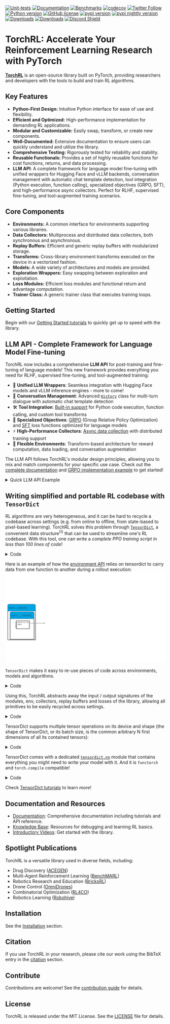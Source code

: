[![Unit-tests](https://github.com/pytorch/rl/actions/workflows/test-linux.yml/badge.svg)](https://github.com/pytorch/rl/actions/workflows/test-linux.yml)
[![Documentation](https://img.shields.io/badge/Documentation-blue.svg)](https://pytorch.org/rl/)
[![Benchmarks](https://img.shields.io/badge/Benchmarks-blue.svg)](https://pytorch.github.io/rl/dev/bench/)
[![codecov](https://codecov.io/gh/pytorch/rl/branch/main/graph/badge.svg?token=HcpK1ILV6r)](https://codecov.io/gh/pytorch/rl)
[![Twitter Follow](https://img.shields.io/twitter/follow/torchrl1?style=social)](https://twitter.com/torchrl1)
[![Python version](https://img.shields.io/pypi/pyversions/torchrl.svg)](https://www.python.org/downloads/)
[![GitHub license](https://img.shields.io/badge/license-MIT-blue.svg)](https://github.com/pytorch/rl/blob/main/LICENSE)
<a href="https://pypi.org/project/torchrl"><img src="https://img.shields.io/pypi/v/torchrl" alt="pypi version"></a>
<a href="https://pypi.org/project/torchrl-nightly"><img src="https://img.shields.io/pypi/v/torchrl-nightly?label=nightly" alt="pypi nightly version"></a>
[![Downloads](https://static.pepy.tech/personalized-badge/torchrl?period=total&units=international_system&left_color=blue&right_color=orange&left_text=Downloads)](https://pepy.tech/project/torchrl)
[![Downloads](https://static.pepy.tech/personalized-badge/torchrl-nightly?period=total&units=international_system&left_color=blue&right_color=orange&left_text=Downloads%20(nightly))](https://pepy.tech/project/torchrl-nightly)
[![Discord Shield](https://dcbadge.vercel.app/api/server/cZs26Qq3Dd)](https://discord.gg/cZs26Qq3Dd)

# TorchRL: Accelerate Your Reinforcement Learning Research with PyTorch

[**TorchRL**](https://github.com/pytorch/rl) is an open-source library built on PyTorch, providing researchers and developers with the tools to build and train RL algorithms.

## Key Features

*   **Python-First Design:** Intuitive Python interface for ease of use and flexibility.
*   **Efficient and Optimized:** High-performance implementation for demanding RL applications.
*   **Modular and Customizable:**  Easily swap, transform, or create new components.
*   **Well-Documented:** Extensive documentation to ensure users can quickly understand and utilize the library.
*   **Comprehensive Testing:** Rigorously tested for reliability and stability.
*   **Reusable Functionals:** Provides a set of highly reusable functions for cost functions, returns, and data processing.
*   **LLM API**: A complete framework for language model fine-tuning with unified wrappers for Hugging Face and vLLM backends, conversation management with automatic chat template detection, tool integration (Python execution, function calling), specialized objectives (GRPO, SFT), and high-performance async collectors. Perfect for RLHF, supervised fine-tuning, and tool-augmented training scenarios.

## Core Components

*   **Environments:** A common interface for environments supporting various libraries.
*   **Data Collectors:** Multiprocess and distributed data collectors, both synchronous and asynchronous.
*   **Replay Buffers:** Efficient and generic replay buffers with modularized storage.
*   **Transforms:** Cross-library environment transforms executed on the device in a vectorized fashion.
*   **Models:** A wide variety of architectures and models are provided.
*   **Exploration Wrappers:** Easy swapping between exploration and exploitation.
*   **Loss Modules:** Efficient loss modules and functional return and advantage computation.
*   **Trainer Class:** A generic trainer class that executes training loops.

## Getting Started

Begin with our [Getting Started tutorials](https://pytorch.org/rl/stable/index.html#getting-started) to quickly get up to speed with the library.

## LLM API - Complete Framework for Language Model Fine-tuning

TorchRL now includes a comprehensive **LLM API** for post-training and fine-tuning of language models! This new framework provides everything you need for RLHF, supervised fine-tuning, and tool-augmented training:

- 🤖 **Unified LLM Wrappers**: Seamless integration with Hugging Face models and vLLM inference engines - more to come!
- 💬 **Conversation Management**: Advanced [`History`](torchrl/data/llm/history.py) class for multi-turn dialogue with automatic chat template detection
- 🛠️ **Tool Integration**: [Built-in support](torchrl/envs/llm/transforms/) for Python code execution, function calling, and custom tool transforms
- 🎯 **Specialized Objectives**: [GRPO](torchrl/objectives/llm/grpo.py) (Group Relative Policy Optimization) and [SFT](torchrl/objectives/llm/sft.py) loss functions optimized for language models
- ⚡ **High-Performance Collectors**: [Async data collection](torchrl/collectors/llm/) with distributed training support
- 🔄 **Flexible Environments**: Transform-based architecture for reward computation, data loading, and conversation augmentation

The LLM API follows TorchRL's modular design principles, allowing you to mix and match components for your specific use case. Check out the [complete documentation](https://pytorch.org/rl/main/reference/llms.html) and [GRPO implementation example](https://github.com/pytorch/rl/tree/main/sota-implementations/grpo) to get started!

<details>
  <summary>Quick LLM API Example</summary>

```python
from torchrl.envs.llm import ChatEnv
from torchrl.modules.llm import TransformersWrapper
from torchrl.objectives.llm import GRPOLoss
from torchrl.collectors.llm import LLMCollector

# Create environment with Python tool execution
env = ChatEnv(
    tokenizer=tokenizer,
    system_prompt="You are an assistant that can execute Python code.",
    batch_size=[1]
).append_transform(PythonInterpreter())

# Wrap your language model
llm = TransformersWrapper(
    model=model,
    tokenizer=tokenizer,
    input_mode="history"
)

# Set up GRPO training
loss_fn = GRPOLoss(llm, critic, gamma=0.99)
collector = LLMCollector(env, llm, frames_per_batch=100)

# Training loop
for data in collector:
    loss = loss_fn(data)
    loss.backward()
    optimizer.step()
```

</details>

## Writing simplified and portable RL codebase with `TensorDict`

RL algorithms are very heterogeneous, and it can be hard to recycle a codebase
across settings (e.g. from online to offline, from state-based to pixel-based 
learning).
TorchRL solves this problem through [`TensorDict`](https://github.com/pytorch/tensordict/),
a convenient data structure<sup>(1)</sup> that can be used to streamline one's
RL codebase.
With this tool, one can write a *complete PPO training script in less than 100
lines of code*!

  <details>
    <summary>Code</summary>

  ```python
  import torch
  from tensordict.nn import TensorDictModule
  from tensordict.nn.distributions import NormalParamExtractor
  from torch import nn
  
  from torchrl.collectors import SyncDataCollector
  from torchrl.data.replay_buffers import TensorDictReplayBuffer, \
    LazyTensorStorage, SamplerWithoutReplacement
  from torchrl.envs.libs.gym import GymEnv
  from torchrl.modules import ProbabilisticActor, ValueOperator, TanhNormal
  from torchrl.objectives import ClipPPOLoss
  from torchrl.objectives.value import GAE
  
  env = GymEnv("Pendulum-v1") 
  model = TensorDictModule(
    nn.Sequential(
        nn.Linear(3, 128), nn.Tanh(),
        nn.Linear(128, 128), nn.Tanh(),
        nn.Linear(128, 128), nn.Tanh(),
        nn.Linear(128, 2),
        NormalParamExtractor()
    ),
    in_keys=["observation"],
    out_keys=["loc", "scale"]
  )
  critic = ValueOperator(
    nn.Sequential(
        nn.Linear(3, 128), nn.Tanh(),
        nn.Linear(128, 128), nn.Tanh(),
        nn.Linear(128, 128), nn.Tanh(),
        nn.Linear(128, 1),
    ),
    in_keys=["observation"],
  )
  actor = ProbabilisticActor(
    model,
    in_keys=["loc", "scale"],
    distribution_class=TanhNormal,
    distribution_kwargs={"low": -1.0, "high": 1.0},
    return_log_prob=True
    )
  buffer = TensorDictReplayBuffer(
    storage=LazyTensorStorage(1000),
    sampler=SamplerWithoutReplacement(),
    batch_size=50,
    )
  collector = SyncDataCollector(
    env,
    actor,
    frames_per_batch=1000,
    total_frames=1_000_000,
  )
  loss_fn = ClipPPOLoss(actor, critic)
  adv_fn = GAE(value_network=critic, average_gae=True, gamma=0.99, lmbda=0.95)
  optim = torch.optim.Adam(loss_fn.parameters(), lr=2e-4)
  
  for data in collector:  # collect data
    for epoch in range(10):
        adv_fn(data)  # compute advantage
        buffer.extend(data)
        for sample in buffer:  # consume data
            loss_vals = loss_fn(sample)
            loss_val = sum(
                value for key, value in loss_vals.items() if
                key.startswith("loss")
                )
            loss_val.backward()
            optim.step()
            optim.zero_grad()
    print(f"avg reward: {data['next', 'reward'].mean().item(): 4.4f}")
  ```
  </details>

Here is an example of how the [environment API](https://pytorch.org/rl/stable/reference/envs.html)
relies on tensordict to carry data from one function to another during a rollout
execution:
![Alt Text](https://github.com/pytorch/rl/blob/main/docs/source/_static/img/rollout.gif)

`TensorDict` makes it easy to re-use pieces of code across environments, models and
algorithms.
  <details>
    <summary>Code</summary>
  
  For instance, here's how to code a rollout in TorchRL:

  ```diff
  - obs, done = env.reset()
  + tensordict = env.reset()
  policy = SafeModule(
      model,
      in_keys=["observation_pixels", "observation_vector"],
      out_keys=["action"],
  )
  out = []
  for i in range(n_steps):
  -     action, log_prob = policy(obs)
  -     next_obs, reward, done, info = env.step(action)
  -     out.append((obs, next_obs, action, log_prob, reward, done))
  -     obs = next_obs
  +     tensordict = policy(tensordict)
  +     tensordict = env.step(tensordict)
  +     out.append(tensordict)
  +     tensordict = step_mdp(tensordict)  # renames next_observation_* keys to observation_*
  - obs, next_obs, action, log_prob, reward, done = [torch.stack(vals, 0) for vals in zip(*out)]
  + out = torch.stack(out, 0)  # TensorDict supports multiple tensor operations
  ```
  </details>

Using this, TorchRL abstracts away the input / output signatures of the modules, env, 
collectors, replay buffers and losses of the library, allowing all primitives
to be easily recycled across settings.

  <details>
    <summary>Code</summary>

  Here's another example of an off-policy training loop in TorchRL (assuming 
  that a data collector, a replay buffer, a loss and an optimizer have been instantiated):
  
  ```diff
  - for i, (obs, next_obs, action, hidden_state, reward, done) in enumerate(collector):
  + for i, tensordict in enumerate(collector):
  -     replay_buffer.add((obs, next_obs, action, log_prob, reward, done))
  +     replay_buffer.add(tensordict)
      for j in range(num_optim_steps):
  -         obs, next_obs, action, hidden_state, reward, done = replay_buffer.sample(batch_size)
  -         loss = loss_fn(obs, next_obs, action, hidden_state, reward, done)
  +         tensordict = replay_buffer.sample(batch_size)
  +         loss = loss_fn(tensordict)
          loss.backward()
          optim.step()
          optim.zero_grad()
  ```
  This training loop can be re-used across algorithms as it makes a minimal number of assumptions about the structure of the data.
  </details>

  TensorDict supports multiple tensor operations on its device and shape
  (the shape of TensorDict, or its batch size, is the common arbitrary N first dimensions of all its contained tensors):

  <details>
    <summary>Code</summary>

  ```python
  # stack and cat
  tensordict = torch.stack(list_of_tensordicts, 0)
  tensordict = torch.cat(list_of_tensordicts, 0)
  # reshape
  tensordict = tensordict.view(-1)
  tensordict = tensordict.permute(0, 2, 1)
  tensordict = tensordict.unsqueeze(-1)
  tensordict = tensordict.squeeze(-1)
  # indexing
  tensordict = tensordict[:2]
  tensordict[:, 2] = sub_tensordict
  # device and memory location
  tensordict.cuda()
  tensordict.to("cuda:1")
  tensordict.share_memory_()
  ```
  </details>

TensorDict comes with a dedicated [`tensordict.nn`](https://pytorch.github.io/tensordict/reference/nn.html)
module that contains everything you might need to write your model with it.
And it is `functorch` and `torch.compile` compatible!

  <details>
    <summary>Code</summary>

  ```diff
  transformer_model = nn.Transformer(nhead=16, num_encoder_layers=12)
  + td_module = SafeModule(transformer_model, in_keys=["src", "tgt"], out_keys=["out"])
  src = torch.rand((10, 32, 512))
  tgt = torch.rand((20, 32, 512))
  + tensordict = TensorDict({"src": src, "tgt": tgt}, batch_size=[20, 32])
  - out = transformer_model(src, tgt)
  + td_module(tensordict)
  + out = tensordict["out"]
  ```

  The `TensorDictSequential` class allows to branch sequences of `nn.Module` instances in a highly modular way.
  For instance, here is an implementation of a transformer using the encoder and decoder blocks:
  ```python
  encoder_module = TransformerEncoder(...)
  encoder = TensorDictSequential(encoder_module, in_keys=["src", "src_mask"], out_keys=["memory"])
  decoder_module = TransformerDecoder(...)
  decoder = TensorDictModule(decoder_module, in_keys=["tgt", "memory"], out_keys=["output"])
  transformer = TensorDictSequential(encoder, decoder)
  assert transformer.in_keys == ["src", "src_mask", "tgt"]
  assert transformer.out_keys == ["memory", "output"]
  ```

  `TensorDictSequential` allows to isolate subgraphs by querying a set of desired input / output keys:
  ```python
  transformer.select_subsequence(out_keys=["memory"])  # returns the encoder
  transformer.select_subsequence(in_keys=["tgt", "memory"])  # returns the decoder
  ```
  </details>

  Check [TensorDict tutorials](https://pytorch.github.io/tensordict/) to
  learn more!


## Documentation and Resources

*   [Documentation](https://pytorch.org/rl): Comprehensive documentation including tutorials and API reference.
*   [Knowledge Base](https://pytorch.org/rl/stable/reference/knowledge_base.html):  Resources for debugging and learning RL basics.
*   [Introductory Videos](https://pytorch.org/rl/stable/index.html#tutorials):  Get started with the library.

## Spotlight Publications

TorchRL is a versatile library used in diverse fields, including:

*   Drug Discovery ([ACEGEN](https://pubs.acs.org/doi/10.1021/acs.jcim.4c00895))
*   Multi-Agent Reinforcement Learning ([BenchMARL](https://www.jmlr.org/papers/v25/23-1612.html))
*   Robotics Research and Education ([BricksRL](https://arxiv.org/abs/2406.17490))
*   Drone Control ([OmniDrones](https://ieeexplore.ieee.org/abstract/document/10409589))
*   Combinatorial Optimization ([RL4CO](https://arxiv.org/abs/2306.17100))
*   Robotics Learning ([Robohive](https://proceedings.neurips.cc/paper_files/paper/2023/file/8a84a4341c375b8441b36836bb343d4e-Paper-Datasets_and_Benchmarks.pdf))

## Installation

See the [Installation](#installation) section.

## Citation

If you use TorchRL in your research, please cite our work using the BibTeX entry in the [citation](#citation) section.

## Contribute

Contributions are welcome!  See the [contribution guide](https://github.com/pytorch/rl/blob/main/CONTRIBUTING.md) for details.

## License

TorchRL is released under the MIT License. See the [LICENSE](https://github.com/pytorch/rl/blob/main/LICENSE) file for details.